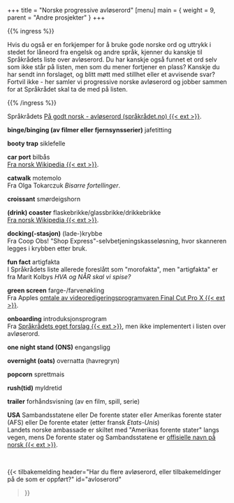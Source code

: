 +++
title = "Norske progressive avløserord"
[menu]
main = { weight = 9, parent = "Andre prosjekter" }
+++

{{% ingress %}}

<!-- markdownlint-disable MD001 MD009 MD033 -->

Hvis du også er en forkjemper for å bruke gode norske ord og uttrykk i stedet for låneord
fra engelsk og andre språk, kjenner du kanskje til Språkrådets liste over avløserord. Du
har kanskje også funnet et ord selv som ikke står på listen, men som du mener fortjener en
plass? Kanskje du har sendt inn forslaget, og blitt møtt med stillhet eller et avvisende
svar? Fortvil ikke - her samler vi progressive norske avløserord og jobber sammen for at
Språkrådet skal ta de med på listen.

{{% /ingress %}}

Språkrådets [På godt norsk - avløserord (språkrådet.no) {{< ext >}}][sprakradet-avloser].

**binge/binging (av filmer eller fjernsynsserier)** jafetitting

**booty trap** siklefelle

**car port** bilbås  
[Fra norsk Wikipedia {{< ext >}}](https://no.wikipedia.org/wiki/Bilbås).

**catwalk** motemolo  
Fra Olga Tokarczuk *Bisarre fortellinger*.

**croissant** smørdeigshorn

**(drink) coaster** flaskebrikke/glassbrikke/drikkebrikke  
[Fra norsk Wikipedia {{< ext >}}](https://no.wikipedia.org/wiki/Flaskebrikke).

**docking(-stasjon)** (lade-)krybbe  
Fra Coop Obs! "Shop Express"-selvbetjeningskasseløsning, hvor skanneren legges i krybben
etter bruk.

**fun fact** artigfakta  
I Språkrådets liste allerede foreslått som "morofakta", men "artigfakta" er fra Marit Kolbys
*HVA og NÅR skal vi spise?*

**green screen** farge-/farvenøkling  
Fra Apples [omtale av videoredigeringsprogramvaren Final Cut Pro X {{< ext >}}][farvenøkling].

**onboarding** introduksjonsprogram  
Fra [Språkrådets eget forslag {{< ext >}}][sprakradet-onboarding],
men ikke implementert i listen over avløserord.

**one night stand (ONS)** engangsligg

**overnight (oats)** overnatta (havregryn)

**popcorn** sprettmais

**rush(tid)** myldretid

**trailer** forhåndsvisning (av en film, spill, serie)

**USA** Sambandsstatene eller De forente stater eller Amerikas forente stater (AFS) eller
De forente etater (etter fransk *Etats-Unis*)  
Landets norske ambassade er skiltet med "Amerikas forente stater" langs vegen, mens De forente
stater og Sambandsstatene er [offisielle navn på norsk {{< ext >}}][usa].

<br>

{{< tilbakemelding
header="Har du flere avløserord, eller tilbakemeldinger på de som er oppført?"
id="avloserord"
>}}

[sprakradet-avloser]: https://www.sprakradet.no/sprakhjelp/Skriverad/Avloeysarord/
[farvenøkling]: https://www.apple.com/no/newsroom/2021/10/final-cut-pro-and-logic-pro-updated-on-the-new-macbook-pro-with-m1-pro-m1-max/
[sprakradet-onboarding]: https://www.sprakradet.no/svardatabase/sporsmal-og-svar/onboarding/
[usa]: https://www.regjeringen.no/no/dokumenter/statsnavn_u/id87859/#usa

